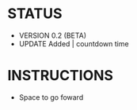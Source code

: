 # STATUS
- VERSION
  0.2 (BETA)
- UPDATE
  Added | countdown time
# INSTRUCTIONS
- Space to go foward